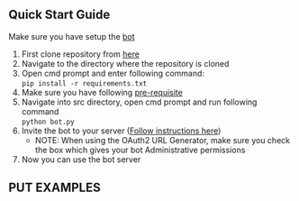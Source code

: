 ## Quick Start Guide

Make sure you have setup the [bot](https://github.com/psvkaushik/CSC-510-Project2-TeachersPetBotv2.0/blob/main/docs/Bot_Creation.md)

1. First clone repository from [here](https://github.com/psvkaushik/CSC-510-Project2-TeachersPetBotv2.0)
2. Navigate to the directory where the repository is cloned
3. Open cmd prompt and enter following command:  
   `pip install -r requirements.txt`
4. Make sure you have following [pre-requisite](https://github.com/psvkaushik/CSC-510-Project2-TeachersPetBotv2.0#-installation-and-running-)
5. Navigate into src directory, open cmd prompt and run following command  
   `python bot.py`
6. Invite the bot to your server ([Follow instructions here](https://realpython.com/how-to-make-a-discord-bot-python/))
   - NOTE: When using the OAuth2 URL Generator, make sure you check the box which gives your bot Administrative permissions
7. Now you can use the bot server

## PUT EXAMPLES
